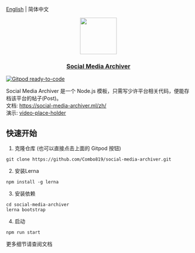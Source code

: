 [English](./README.md) | 简体中文
<p align="center">
  <a href="https://social-media-archiver.ml/">
    <img src="https://social-media-archiver.ml/logo.svg" width="100px">
    <h3 align="center">Social Media Archiver</h3>
  </a>
</p>

[![Gitpod ready-to-code](https://img.shields.io/badge/Gitpod-ready--to--code-908a85?logo=gitpod)](https://gitpod.io/from-referrer/)

Social Media Archiver 是一个 Node.js 模板，只需写少许平台相关代码，便能存档该平台的帖子(Post)。<br />
文档: <a href="https://social-media-archiver.ml/zh/">https://social-media-archiver.ml/zh/</a> <br />
演示: <a href="https://bilibili.com">video-place-holder</a> <br />  
## 快速开始
1. 克隆仓库 (也可以直接点击上面的 Gitpod 按钮)
```
git clone https://github.com/Combo819/social-media-archiver.git
```
2. 安装Lerna
```
npm install -g lerna
```
3. 安装依赖
```
cd social-media-archiver
lerna bootstrap
```
4. 启动
```
npm run start
```
更多细节请查阅文档
